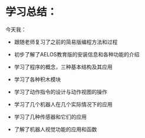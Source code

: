# 学习总结：

今天我：

- 跟随老师复习了之前的简易版编程方法和过程

- 初步了解了AELOS教育版的安装信息和各种功能的介绍
- 学习了程序的概念，三种基本结构及其应用
- 学习了各种积木模块
- 学习了动作指令的设计与动作视图的操作
- 学习了几个机器人在几个实际情况下的应用
- 学习了几种传感器和它们的应用
- 了解了机器人视觉功能的应用和函数

